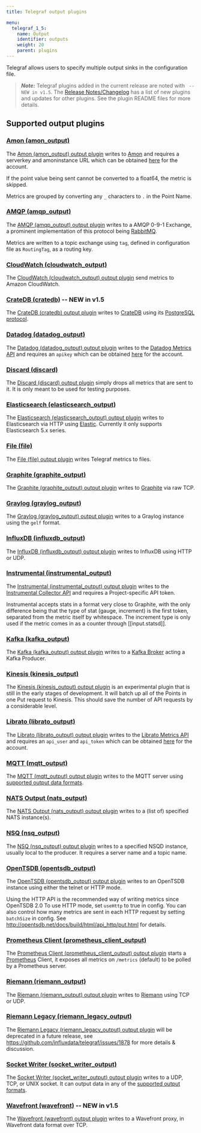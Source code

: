 ```yaml
---
title: Telegraf output plugins

menu:
  telegraf_1_5:
    name: Output
    identifier: outputs
    weight: 20
    parent: plugins
---
```


Telegraf allows users to specify multiple output sinks in the configuration file.

> ***Note:*** Telegraf plugins added in the current release are noted with ` -- NEW in v1.5`.
>The [Release Notes/Changelog](/telegraf/v1.5/about_the_project/release-notes-changelog) has a list of new plugins and updates for other plugins. See the plugin README files for more details.

## Supported output plugins

### [Amon (amon_output)](https://github.com/influxdata/telegraf/tree/release-1.5/plugins/outputs/amon)

The [Amon (amon_output) output plugin](https://github.com/influxdata/telegraf/tree/release-1.5/plugins/outputs/amon) writes to [Amon](https://www.amon.cx) and requires a serverkey and amoninstance URL which can be obtained [here](https://www.amon.cx/docs/monitoring/) for the account.

If the point value being sent cannot be converted to a float64, the metric is skipped.

Metrics are grouped by converting any `_` characters to `.` in the Point Name.

### [AMQP (amqp_output)](https://github.com/influxdata/telegraf/tree/release-1.5/plugins/outputs/amqp)

The [AMQP (amqp_output) output plugin](https://github.com/influxdata/telegraf/tree/release-1.5/plugins/outputs/amqp) writes to a AMQP 0-9-1 Exchange, a prominent implementation of this protocol being [RabbitMQ](https://www.rabbitmq.com/).

Metrics are written to a topic exchange using `tag`, defined in configuration file as `RoutingTag`, as a routing key.

### [CloudWatch (cloudwatch_output)](https://github.com/influxdata/telegraf/tree/release-1.5/plugins/outputs/cloudwatch)

The [CloudWatch (cloudwatch_output) output plugin](https://github.com/influxdata/telegraf/tree/release-1.5/plugins/outputs/cloudwatch) send metrics to Amazon CloudWatch.

### [CrateDB (cratedb)](https://github.com/influxdata/telegraf/tree/master/plugins/outputs/cratedb) -- NEW in v1.5

The [CrateDB (cratedb) output plugin](https://github.com/influxdata/telegraf/tree/master/plugins/outputs/cratedb) writes to [CrateDB](https://crate.io/) using its [PostgreSQL protocol](https://crate.io/docs/crate/reference/protocols/postgres.html).

### [Datadog (datadog_output)](https://github.com/influxdata/telegraf/tree/release-1.5/plugins/outputs/datadog)

The [Datadog (datadog_output) output plugin](https://github.com/influxdata/telegraf/tree/release-1.5/plugins/outputs/datadog) writes to the [Datadog Metrics API](http://docs.datadoghq.com/api/#metrics) and requires an `apikey` which can be obtained [here](https://app.datadoghq.com/account/settings#api) for the account.

### [Discard (discard)](https://github.com/influxdata/telegraf/tree/release-1.5/plugins/outputs/discard)

The [Discard (discard) output plugin](https://github.com/influxdata/telegraf/tree/release-1.5/plugins/outputs/discard) simply drops all metrics that are sent to it. It is only meant to be used for testing purposes.

### [Elasticsearch (elasticsearch_output)](https://github.com/influxdata/telegraf/tree/release-1.5/plugins/outputs/elasticsearch)

The [Elasticsearch (elasticsearch_output) output plugin](https://github.com/influxdata/telegraf/tree/release-1.5/plugins/outputs/elasticsearch) writes to Elasticsearch via HTTP using [Elastic](http://olivere.github.io/elastic/). Currently it only supports Elasticsearch 5.x series.

### [File (file)](https://github.com/influxdata/telegraf/tree/release-1.5/plugins/outputs/file)

The [File (file) output plugin](https://github.com/influxdata/telegraf/tree/release-1.5/plugins/outputs/file) writes Telegraf metrics to files.

### [Graphite (graphite_output)](https://github.com/influxdata/telegraf/tree/release-1.5/plugins/outputs/graphite)

The [Graphite (graphite_output) output plugin](https://github.com/influxdata/telegraf/tree/release-1.5/plugins/outputs/graphite) writes to [Graphite](http://graphite.readthedocs.org/en/latest/index.html) via raw TCP.

### [Graylog (graylog_output)](https://github.com/influxdata/telegraf/tree/release-1.5/plugins/outputs/graylog)

The  [Graylog (graylog_output) output plugin](https://github.com/influxdata/telegraf/tree/release-1.5/plugins/outputs/graylog) writes to a Graylog instance using the `gelf` format.

### [InfluxDB (influxdb_output)](https://github.com/influxdata/telegraf/tree/release-1.5/plugins/outputs/influxdb)

The [InfluxDB (influxdb_output) output plugin](https://github.com/influxdata/telegraf/tree/release-1.5/plugins/outputs/influxdb) writes to InfluxDB using HTTP or UDP.

### [Instrumental (instrumental_output)](https://github.com/influxdata/telegraf/tree/release-1.5/plugins/outputs/instrumental)

The [Instrumental (instrumental_output) output plugin](https://github.com/influxdata/telegraf/tree/release-1.5/plugins/outputs/instrumental) writes to the [Instrumental Collector API](https://instrumentalapp.com/docs/tcp-collector) and requires a Project-specific API token.

Instrumental accepts stats in a format very close to Graphite, with the only difference being that the type of stat (gauge, increment) is the first token, separated from the metric itself by whitespace. The increment type is only used if the metric comes in as a counter through [[input.statsd]].

### [Kafka (kafka_output)](https://github.com/influxdata/telegraf/tree/release-1.5/plugins/outputs/kafka)

The [Kafka (kafka_output) output plugin](https://github.com/influxdata/telegraf/tree/release-1.5/plugins/outputs/kafka) writes to a [Kafka Broker](http://kafka.apache.org/07/quickstart.html) acting a Kafka Producer.

### [Kinesis (kinesis_output)](https://github.com/influxdata/telegraf/tree/release-1.5/plugins/outputs/kinesis)

The [Kinesis (kinesis_output) output plugin](https://github.com/influxdata/telegraf/tree/release-1.5/plugins/outputs/kinesis) is an experimental plugin that is still in the early stages of development. It will batch up all of the Points in one Put request to Kinesis. This should save the number of API requests by a considerable level.

### [Librato (librato_output)](https://github.com/influxdata/telegraf/tree/release-1.5/plugins/outputs/librato)

The [Librato (librato_output) output plugin](https://github.com/influxdata/telegraf/tree/release-1.5/plugins/outputs/librato) writes to the [Librato Metrics API](http://dev.librato.com/v1/metrics#metrics) and requires an `api_user` and `api_token` which can be obtained [here](https://metrics.librato.com/account/api_tokens) for the account.

### [MQTT (mqtt_output)](https://github.com/influxdata/telegraf/tree/release-1.5/plugins/outputs/mqtt)

The [MQTT (mqtt_output) output plugin](https://github.com/influxdata/telegraf/tree/release-1.5/plugins/outputs/mqtt) writes to the MQTT server using [supported output data formats](https://github.com/influxdata/telegraf/blob/master/docs/DATA_FORMATS_OUTPUT.md).

### [NATS Output (nats_output)](https://github.com/influxdata/telegraf/tree/release-1.5/plugins/outputs/nats)

The [NATS Output (nats_output) output plugin](https://github.com/influxdata/telegraf/tree/release-1.5/plugins/outputs/nats) writes to a (list of) specified NATS instance(s).

### [NSQ (nsq_output)](https://github.com/influxdata/telegraf/tree/release-1.5/plugins/outputs/nsq)

The [NSQ (nsq_output) output plugin](https://github.com/influxdata/telegraf/tree/release-1.5/plugins/outputs/nsq) writes to a specified NSQD instance, usually local to the producer. It requires a server name and a topic name.

### [OpenTSDB (opentsdb_output)](https://github.com/influxdata/telegraf/tree/release-1.5/plugins/outputs/opentsdb)

The [OpenTSDB (opentsdb_output) output plugin](https://github.com/influxdata/telegraf/tree/release-1.5/plugins/outputs/opentsdb) writes to an OpenTSDB instance using either the telnet or HTTP mode.

Using the HTTP API is the recommended way of writing metrics since OpenTSDB 2.0 To use HTTP mode, set `useHttp` to true in config. You can also control how many metrics are sent in each HTTP request by setting `batchSize` in config. See http://opentsdb.net/docs/build/html/api_http/put.html for details.

### [Prometheus Client (prometheus_client_output)](https://github.com/influxdata/telegraf/tree/release-1.5/plugins/outputs/prometheus_client)

The [Prometheus Client (prometheus_client_output) output plugin](https://github.com/influxdata/telegraf/tree/release-1.5/plugins/outputs/prometheus_client) starts a [Prometheus](https://prometheus.io/) Client, it exposes all metrics on `/metrics` (default) to be polled by a Prometheus server.

### [Riemann (riemann_output)](https://github.com/influxdata/telegraf/tree/release-1.5/plugins/outputs/riemann)

The [Riemann (riemann_output) output plugin](https://github.com/influxdata/telegraf/tree/release-1.5/plugins/outputs/riemann) writes to [Riemann](http://riemann.io/) using TCP or UDP.

### [Riemann Legacy (riemann_legacy_output)](https://github.com/influxdata/telegraf/tree/release-1.5/plugins/outputs/riemann_legacy)

The [Riemann Legacy (riemann_legacy_output) output plugin](https://github.com/influxdata/telegraf/tree/release-1.5/plugins/outputs/riemann_legacy) will be deprecated in a future release, see https://github.com/influxdata/telegraf/issues/1878 for more details & discussion.

### [Socket Writer (socket_writer_output)](https://github.com/influxdata/telegraf/tree/release-1.5/plugins/outputs/socket_writer)

The [Socket Writer (socket_writer_output) output plugin](https://github.com/influxdata/telegraf/tree/release-1.5/plugins/outputs/socket_writer) writes to a UDP, TCP, or UNIX socket. It can output data in any of the [supported output formats](https://github.com/influxdata/telegraf/blob/master/docs/DATA_FORMATS_OUTPUT.md).

### [Wavefront (wavefront)](https://github.com/influxdata/telegraf/tree/release-1.5/plugins/outputs/wavefront/README.md) -- NEW in v1.5

The [Wavefront (wavefront) output plugin](https://github.com/influxdata/telegraf/tree/release-1.5/plugins/outputs/wavefront/README.md) writes to a Wavefront proxy, in Wavefront data format over TCP.

